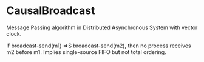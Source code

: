 # CausalBroadcast
Message Passing algorithm in Distributed Asynchronous System with vector clock.

If broadcast-send(m1) ⇒S broadcast-send(m2), then no process receives m2 before m1. Implies single-source FIFO but not total ordering.
